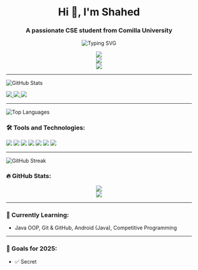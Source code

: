 <h1 align="center">Hi 👋, I'm Shahed</h1>
<h3 align="center">A passionate CSE student from Comilla University</h3>

<p align="center">
  <img src="https://readme-typing-svg.herokuapp.com?font=Fira+Code&weight=700&size=22&pause=1000&color=2FC6DB&width=435&lines=Learning+Java+%7C+Git+%7C+Android+Development;Love+Problem+Solving+on+Codeforces;Aspiring+Software+Engineer" alt="Typing SVG" />
</p>

<p align="center">
  <img src="https://github-readme-stats.vercel.app/api?username=codeinfinite19&show_icons=true&theme=radical" />
  <br />
  <img src="https://github-readme-streak-stats.herokuapp.com/?user=codeinfinite19&theme=radical" />
  <br />
  <img src="https://github-readme-stats.vercel.app/api/top-langs/?username=codeinfinite19&layout=compact&theme=radical" />
</p>


---
![GitHub Stats](https://github-readme-stats.vercel.app/api?username=codeinfinite19&show_icons=true&theme=radical)


<p align="left">
  <a href="mailto:shahedhassan571@gmail.com" target="_blank">
    <img src="https://img.shields.io/badge/Gmail-D14836?style=flat&logo=gmail&logoColor=white"/>
  </a>
  <a href="https://t.me/@ShAheD_HaS_saN" target="_blank">
    <img src="https://img.shields.io/badge/Telegram-2CA5E0?style=flat&logo=telegram&logoColor=white"/>
  </a>
  <a href="https://www.linkedin.com/in/shahed-hassan-fz-rabbi-286769242/" target="_blank">
    <img src="https://img.shields.io/badge/LinkedIn-0077B5?style=flat&logo=linkedin&logoColor=white"/>
  </a>
</p>



---
![Top Languages](https://github-readme-stats.vercel.app/api/top-langs/?username=codeinfinite19&layout=compact&theme=radical)

### 🛠️ Tools and Technologies:
<p align="left">
  <img src="https://img.shields.io/badge/C++-00599C?style=flat&logo=c%2B%2B&logoColor=white"/>
  <img src="https://img.shields.io/badge/Java-007396?style=flat&logo=java&logoColor=white"/>
  <img src="https://img.shields.io/badge/HTML5-E34F26?style=flat&logo=html5&logoColor=white"/>
  <img src="https://img.shields.io/badge/CSS3-1572B6?style=flat&logo=css3&logoColor=white"/>
  <img src="https://img.shields.io/badge/Git-F05032?style=flat&logo=git&logoColor=white"/>
  <img src="https://img.shields.io/badge/GitHub-181717?style=flat&logo=github&logoColor=white"/>
  <img src="https://img.shields.io/badge/VS%20Code-007ACC?style=flat&logo=visual-studio-code&logoColor=white"/>
</p>


---
![GitHub Streak](https://github-readme-streak-stats.herokuapp.com/?user=codeinfinite19&theme=radical)


### 🔥 GitHub Stats:
<p align="center">
  <img src="https://github-readme-stats.vercel.app/api?username=codeinfinite19&show_icons=true&theme=radical" />
  <br />
  <img src="https://github-readme-streak-stats.herokuapp.com?user=codeinfinite19&theme=radical&date_format=M%20j%5B%2C%20Y%5D" />
</p>

---




### 🌱 Currently Learning:
- Java OOP, Git & GitHub, Android (Java), Competitive Programming

---

### 🎯 Goals for 2025:
- ✅ Secret 




